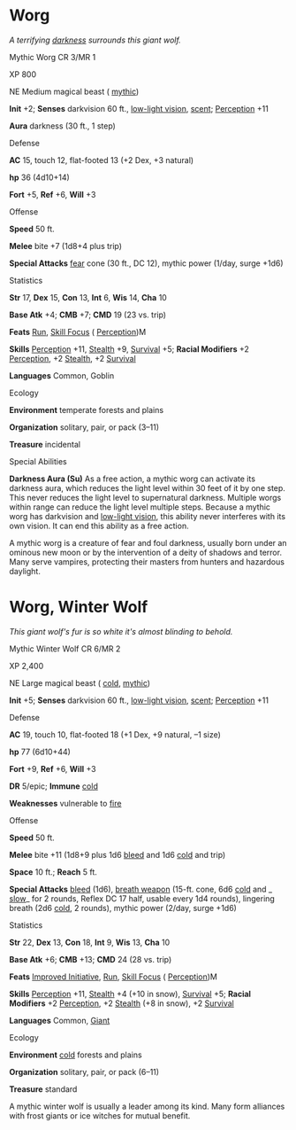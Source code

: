 # Worg

_A terrifying [darkness](spells/darkness.md#_darkness) surrounds this giant wolf._

Mythic Worg CR 3/MR 1

XP 800

NE Medium magical beast ( [mythic](mythicAdventures/mythicMonsters.md#_mythic-subtype))

**Init** +2; **Senses** darkvision 60 ft., [low-light vision](monsters/universalMonsterRules.md#_low-light-vision), [scent](monsters/universalMonsterRules.md#_scent); [Perception](skills/perception.md#_perception) +11

**Aura** darkness (30 ft., 1 step)

Defense

**AC** 15, touch 12, flat-footed 13 (+2 Dex, +3 natural)

**hp** 36 (4d10+14)

**Fort** +5, **Ref** +6, **Will** +3

Offense

**Speed** 50 ft.

**Melee** bite +7 (1d8+4 plus trip)

**Special Attacks** [fear](monsters/universalMonsterRules.md#_fear) cone (30 ft., DC 12), mythic power (1/day, surge +1d6)

Statistics

**Str** 17, **Dex** 15, **Con** 13, **Int** 6, **Wis** 14, **Cha** 10

**Base Atk** +4; **CMB** +7; **CMD** 19 (23 vs. trip)

**Feats** [Run](feats.md#_run), [Skill Focus](feats.md#_skill-focus) ( [Perception](skills/perception.md#_perception))M

**Skills** [Perception](skills/perception.md#_perception) +11, [Stealth](skills/stealth.md#_stealth) +9, [Survival](skills/survival.md#_survival) +5; **Racial Modifiers** +2 [Perception](skills/perception.md#_perception), +2 [Stealth](skills/stealth.md#_stealth), +2 [Survival](skills/survival.md#_survival)

**Languages** Common, Goblin

Ecology

**Environment** temperate forests and plains

**Organization** solitary, pair, or pack (3–11)

**Treasure** incidental

Special Abilities

**Darkness Aura (Su)** As a free action, a mythic worg can activate its darkness aura, which reduces the light level within 30 feet of it by one step. This never reduces the light level to supernatural darkness. Multiple worgs within range can reduce the light level multiple steps. Because a mythic worg has darkvision and [low-light vision](monsters/universalMonsterRules.md#_low-light-vision), this ability never interferes with its own vision. It can end this ability as a free action.

A mythic worg is a creature of fear and foul darkness, usually born under an ominous new moon or by the intervention of a deity of shadows and terror. Many serve vampires, protecting their masters from hunters and hazardous daylight.

# Worg, Winter Wolf

_This giant wolf's fur is so white it's almost blinding to behold._

Mythic Winter Wolf CR 6/MR 2

XP 2,400

NE Large magical beast ( [cold](monsters/creatureTypes.md#_cold-subtype), [mythic](mythicAdventures/mythicMonsters.md#_mythic-subtype))

**Init** +5; **Senses** darkvision 60 ft., [low-light vision](monsters/universalMonsterRules.md#_low-light-vision), [scent](monsters/universalMonsterRules.md#_scent); [Perception](skills/perception.md#_perception) +11

Defense

**AC** 19, touch 10, flat-footed 18 (+1 Dex, +9 natural, –1 size)

**hp** 77 (6d10+44)

**Fort** +9, **Ref** +6, **Will** +3

**DR** 5/epic; **Immune** [cold](monsters/creatureTypes.md#_cold-subtype)

**Weaknesses** vulnerable to [fire](monsters/creatureTypes.md#_fire-subtype)

Offense

**Speed** 50 ft.

**Melee** bite +11 (1d8+9 plus 1d6 [bleed](monsters/universalMonsterRules.md#_bleed) and 1d6 [cold](monsters/creatureTypes.md#_cold-subtype) and trip)

**Space** 10 ft.; **Reach** 5 ft.

**Special Attacks** [bleed](monsters/universalMonsterRules.md#_bleed) (1d6), [breath weapon](monsters/universalMonsterRules.md#_breath-weapon) (15-ft. cone, 6d6 [cold](monsters/creatureTypes.md#_cold-subtype) and _ [slow](spells/slow.md#_slow)_ for 2 rounds, Reflex DC 17 half, usable every 1d4 rounds), lingering breath (2d6 [cold](monsters/creatureTypes.md#_cold-subtype), 2 rounds), mythic power (2/day, surge +1d6)

Statistics

**Str** 22, **Dex** 13, **Con** 18, **Int** 9, **Wis** 13, **Cha** 10

**Base Atk** +6; **CMB** +13; **CMD** 24 (28 vs. trip)

**Feats** [Improved Initiative](feats.md#_improved-initiative), [Run](feats.md#_run), [Skill Focus](feats.md#_skill-focus) ( [Perception](skills/perception.md#_perception))M

**Skills** [Perception](skills/perception.md#_perception) +11, [Stealth](skills/stealth.md#_stealth) +4 (+10 in snow), [Survival](skills/survival.md#_survival) +5; **Racial Modifiers** +2 [Perception](skills/perception.md#_perception), +2 [Stealth](skills/stealth.md#_stealth) (+8 in snow), +2 [Survival](skills/survival.md#_survival)

**Languages** Common, [Giant](monsters/creatureTypes.md#_giant-subtype)

Ecology

**Environment** [cold](monsters/creatureTypes.md#_cold-subtype) forests and plains

**Organization** solitary, pair, or pack (6–11)

**Treasure** standard

A mythic winter wolf is usually a leader among its kind. Many form alliances with frost giants or ice witches for mutual benefit.

